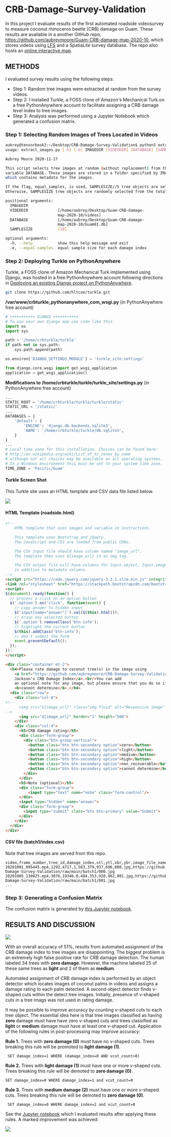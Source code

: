 # CRB-Damage-Survey-Validation

In this project I evaluate results of the first automated roadside videosurvey to measure coconut rhinoceros beetle (CRB) damage on Guam. These results are available in a another GitHub repo, https://github.com/aubreymoore/Guam-CRB-damage-map-2020-10, which stores videos using [LFS](https://git-lfs.github.com/)  and a SpatiaLite survey database.  The repo also hosts an [online interactive map](https://aubreymoore.github.io/Guam-CRB-damage-map-2020-10/).

## METHODS

I evaluated survey results using the following steps:

* Step 1: Random tree images were extracted at random from the survey videos.
* Step 2:  I installed Turkle, a FOSS clone of Amazon's Mechanical Turk.on a free PythonAnywhere account to facilitate assigning a CRB damage level index to tree images.
* Step 3: Analysis was performed using a Jupyter Notebook which generated a confusion matrix.

### Step 1: Selecting Random Images of Trees Located in Videos

```bash
aubrey@tensorbook2:~/Desktop/CRB-Damage-Survey-Validation$ python3 extract_images.py -h
usage: extract_images.py [-h] [-e] IMAGEDIR [VIDEODIR] [DATABASE] [SAMPLESIZE]

Aubrey Moore 2020-11-17

This script selects tree images at random (without replacement) from the SpatiaLite database specified by the global
variable DATABASE. These images are stored in a folder specified by IMAGEDIR, along with a CSV file, index.csv,
which contains metadata for the images.

If the flag, equal_samples, is used, SAMPLESIZE//5 tree objects are selected for each of the 5 damage classes.
Otherwise, SAMPLESIZE tree objects are randomly selected from the total population of tree objects.

positional arguments:
  IMAGEDIR
  VIDEODIR             [/home/aubrey/Desktop/Guam-CRB-damage-
                       map-2020-10/videos]
  DATABASE             [/home/aubrey/Desktop/Guam-CRB-damage-
                       map-2020-10/Guam01.db]
  SAMPLESIZE           [10]

optional arguments:
  -h, --help           show this help message and exit
  -e, --equal-samples  equal sample size for each damage index
```


### Step 2: Deploying Turkle on PythonAnywhere

Turkle, a FOSS clone of Amazon Mechanical Turk implemented using Django, was hosted in a free PythonAnywhere account following directions in [Deploying an existing Django project on PythonAnywhere](https://help.pythonanywhere.com/pages/DeployExistingDjangoProject/).

```bash
git clone https://github.com/hltcoe/turkle.git
```
    
**/var/www/crbturkle_pythonanywhere_com_wsgi.py** (in PythonAnywhere free account)
```python
# +++++++++++ DJANGO +++++++++++
# To use your own django app use code like this:
import os
import sys

path = '/home/crbturkle/turkle'
if path not in sys.path:
    sys.path.append(path)

os.environ['DJANGO_SETTINGS_MODULE'] = 'turkle_site.settings'

from django.core.wsgi import get_wsgi_application
application = get_wsgi_application()
```

**Modifications to /home/crbturkle/turkle/turkle_site/settings.py** (in PythonAnywhere free account)
```python
...
STATIC_ROOT = '/home/crbturkle/turkle/turkle/static'
STATIC_URL = '/static/'
...
DATABASES = {
    'default': {
        'ENGINE': 'django.db.backends.sqlite3',
        'NAME': '/home/crbturkle/turkle/db.sqlite3',
    }
}
...
# Local time zone for this installation. Choices can be found here:
# http://en.wikipedia.org/wiki/List_of_tz_zones_by_name
# although not all choices may be available on all operating systems.
# In a Windows environment this must be set to your system time zone.
TIME_ZONE = 'Pacific/Guam'
```

#### Turkle Screen Shot

This Turkle site uses an HTML template and CSV data file listed below.

![](https://github.com/aubreymoore/CRB-Damage-Survey-Validation/raw/main/turkle-screenshot.png)

#### HTML Template (roadside.html)

```html
<!--
    HTML template that uses images and variable in instructions.

    This template uses Bootstrap and jQuery.
    The JavaScript and CSS are loaded from public CDNs.

    The CSV input file should have column named "image_url".
    The template then uses ${image_url} in an img tag.

    The CSV output file will have columns for Input.object, Input.image and Answer.answer
    in addition to metadata columns.
-->
<script src="https://code.jquery.com/jquery-3.3.1.slim.min.js" integrity="sha384-q8i/X+965DzO0rT7abK41JStQIAqVgRVzpbzo5smXKp4YfRvH+8abtTE1Pi6jizo" crossorigin="anonymous"></script>
<link rel="stylesheet" href="https://stackpath.bootstrapcdn.com/bootstrap/4.1.3/css/bootstrap.min.css" integrity="sha384-MCw98/SFnGE8fJT3GXwEOngsV7Zt27NXFoaoApmYm81iuXoPkFOJwJ8ERdknLPMO" crossorigin="anonymous">
<script>
$(document).ready(function() {
  // process a click on an option button
  $('.option').on('click', function(event) {
    // copy answer to hidden input
    $('input[name="answer"]').val($(this).html());
    // erase any selected button
    $('.option').removeClass('btn-info');
    // highlight the current button
    $(this).addClass('btn-info');
    // don't submit the form
    event.preventDefault();
  });
});
</script>

<div class="container mt-2">
  <h4>Please rate damage to coconut tree(s) in the image using 
    <a href="https://github.com/aubreymoore/CRB-Damage-Survey-Validation/raw/main/jackson-crb-damage-index-5.pdf">
    Jackson's CRB Damage Index</a>.<br/>You can add
    an optional note for any image, but please ensure that you do so if you select 
    <b>cannot determine</b>.</h4>
  <div class="row">
    <div class="col-8">
<!--
      <img src="${image_url}" class="img-fluid" alt="Responsive image" border="1" height="600">
-->
      <img src="${image_url}" border="1" height="500">
    </div>
    <div class="col-4">
      <h5>CRB damage rating</h5>
      <div class="form-group">
        <div class="btn-group-vertical">
          <button class="btn btn-secondary option">zero</button>
          <button class="btn btn-secondary option">light</button>
          <button class="btn btn-secondary option">medium</button>
          <button class="btn btn-secondary option">high</button>
          <button class="btn btn-secondary option">non_recoverable</button>
          <button class="btn btn-secondary option">cannot determine</button>
        </div>
      </div>
      <h5>Note (optional)</h5>
      <div class="form-group">
          <input type="text" name="note" class="form-control"/>
      </div>
      <input type="hidden" name="answer">
      <div class="form-group">
        <input type="submit" class="btn btn-primary" value="Submit">
      </div>
    </div>
  </div>
</div>
```

#### CSV file (batch1/index.csv)

Note that tree images are served from this repo.

```csv
video,frame_number,tree_id,damage_index,xtl,ytl,xbr,ybr,image_file_name,image_url
20201001_095445.mp4,1292,4717,1,563,379,937,696,000.jpg,https://github.com/aubreymoore/CRB-Damage-Survey-Validation/raw/main/batch1/000.jpg
20201005_130825.mp4,3876,19346,0,484,353,928,962,001.jpg,https://github.com/aubreymoore/CRB-Damage-Survey-Validation/raw/main/batch1/001.jpg
...
```

### Step 3: Generating a Confusion Matrix

The confusion matrix is generated by [this Jupyter notebook](https://github.com/aubreymoore/CRB-Damage-Survey-Validation/blob/main/confusion_matrix.ipynb).

## RESULTS AND DISCUSSION

![](https://github.com/aubreymoore/CRB-Damage-Survey-Validation/raw/main/cm_before.png) 

With an overall accuracy of 51%, results from automated assignment of the CRB damage index to tree images are disappointing.  The biggest problem is an extremely high false positive rate for CRB damage detection. The human labeled 34 trees with **zero damage**. However, the machine labeled 25 of these same trees as **light** and 2 of them as **medium**.

Automated assignment of CRB damage index is performed by an object detector which locates images of coconut palms in videos and assigns a damage rating to each palm detected. A second object detector finds v-shaped cuts within the detect tree images. Initially, presence of v-shaped cuts in a tree imags was not used in rating damage. 

It may be possible to improve accuracy by counting v-shaped cuts to each tree object. The essential idea here is that tree images classified as having **zero** damage must have have zero v-shaped cuts and trees classified as **light** or **medium** damage must have at least one v-shaped cut. Application of the following rules in post-processing may improve accuracy:
        
 **Rule 1.** Trees with **zero damage (0)** must have no v-shaped cuts. Trees breaking this rule will be promoted to **light damage (1)**. 
 
     SET damage_index=1 WHERE (damage_index=0 AND vcut_count>0)
 
 **Rule 2.** Trees with **light damage (1)** must have one or more v-shaped cuts. Trees breaking this rule will be demoted to **zero damage (0)**. 
 
    SET damage_index=0 WHERE damage_index=1 and vcut_count=0
 
 **Rule 3.** Trees with **medium damage (2)** must have one or more v-shaped cuts. Trees breaking this rule will be demoted to **zero damage (0)**. 
 
     SET damage_index=0 WHERE damage_index=2 and vcut_count=0

See  the [Jupyter notebook](https://github.com/aubreymoore/CRB-Damage-Survey-Validation/blob/main/confusion_matrix.ipynb) which I evaluated results after applying these rules. A marked improvement was achieved:

![](https://github.com/aubreymoore/CRB-Damage-Survey-Validation/raw/main/cm_before.png) 

